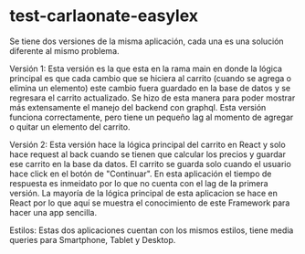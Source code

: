 # test-carlaonate-easylex

Se tiene dos versiones de la misma aplicación, cada una es una solución diferente al mismo problema.

Versión 1:
Esta versión es la que esta en la rama main en donde la lógica principal es que cada cambio que se hiciera al carrito (cuando se agrega o elimina un elemento) este cambio fuera guardado en la base de datos y se regresara el carrito actualizado.
Se hizo de esta manera para poder mostrar más extensamente el manejo del backend con graphql.
Esta versión funciona correctamente, pero tiene un pequeño lag al momento de agregar o quitar un elemento del carrito.



Versión 2: 
Esta versión hace la lógica principal del carrito en React y solo hace request al back cuando se tienen que calcular los precios y guardar ese carrito en la base da datos. El carrito se guarda solo cuando el usuario hace click en el botón de "Continuar".
En esta aplicación el tiempo de respuesta es inmeidato por lo que no cuenta con el lag de la primera versión. La mayoría de la lógica principal de esta aplicacion se hace en React por lo que aquí se muestra el conocimiento de este Framework para hacer una app sencilla. 


Estilos:
Estas dos aplicaciones cuentan con los mismos estilos, tiene media queries para Smartphone, Tablet y Desktop.

